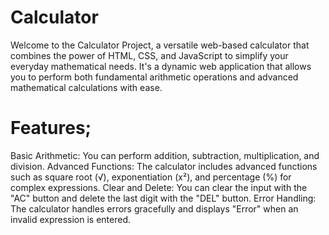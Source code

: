  # Calculator
Welcome to the Calculator Project, a versatile web-based calculator that combines the power of HTML, CSS, and JavaScript to simplify your everyday mathematical needs.
It's a dynamic web application that allows you to perform both fundamental arithmetic operations and advanced mathematical calculations with ease. 
 # Features;
Basic Arithmetic: You can perform addition, subtraction, multiplication, and division.
Advanced Functions: The calculator includes advanced functions such as square root (√), exponentiation (x²), and percentage (%) for complex expressions.
Clear and Delete: You can clear the input with the "AC" button and delete the last digit with the "DEL" button.
Error Handling: The calculator handles errors gracefully and displays "Error" when an invalid expression is entered.
